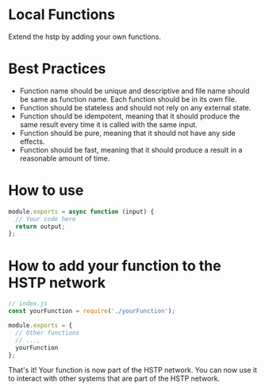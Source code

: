 # Local Functions

Extend the hstp by adding your own functions.

# Best Practices

- Function name should be unique and descriptive and file name should be same as function name. Each function should be in its own file.
- Function should be stateless and should not rely on any external state.
- Function should be idempotent, meaning that it should produce the same result every time it is called with the same input.
- Function should be pure, meaning that it should not have any side effects.
- Function should be fast, meaning that it should produce a result in a reasonable amount of time.

# How to use

```javascript
module.exports = async function (input) {
  // Your code here
  return output;
};
```

# How to add your function to the HSTP network

```javascript
// index.js
const yourFunction = require('./yourFunction');

module.exports = {
  // Other functions
  // ..., 
  yourFunction
};
```

That's it! Your function is now part of the HSTP network. You can now use it to interact with other systems that are part of the HSTP network.